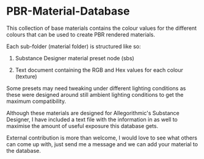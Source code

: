 # PBR-Material-Database
This collection of base materials contains the colour values for the different colours that can be used to create PBR rendered materials.

Each sub-folder (material folder) is structured like so:

  1) Substance Designer material preset node (sbs)
  
  2) Text document containing the RGB and Hex values for each colour (texture)

Some presets may need tweaking under different lighting conditions as these were designed around still ambient lighting conditions to get the maximum compatibility.

Although these materials are designed for Allegorithmic's Substance Designer, I have included a text file with the information in as well to maximise the amount of useful exposure this database gets.

External contribution is more than welcome, I would love to see what others can come up with, just send me a message and we can add your material to the database.
